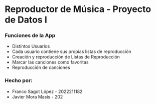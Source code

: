 # Reproductor de Música - Proyecto de Datos I

### Funciones de la App
* Distintos Usuarios
* Cada usuario contiene sus propias listas de reproducción
* Creación y reproducción de Listas de Reproducción
* Marcar las canciones como favoritas
* Reproducción de canciones

### Hecho por:
* Franco Sagot López - 2022211182
* Javier Mora Masís - 202
